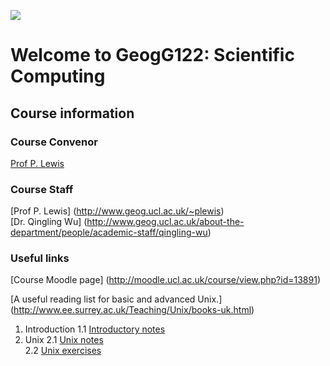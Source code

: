 ![](https://raw.github.com/profLewis/geogg122/master/ucl_logo.png)

# Welcome to GeogG122: Scientific Computing

## Course information

### Course Convenor

[Prof P. Lewis](http://www.geog.ucl.ac.uk/~plewis)

### Course Staff
[Prof P. Lewis] (http://www.geog.ucl.ac.uk/~plewis)  
[Dr. Qingling Wu] (http://www.geog.ucl.ac.uk/about-the-department/people/academic-staff/qingling-wu)  
        

### Useful links

[Course Moodle page] (http://moodle.ucl.ac.uk/course/view.php?id=13891)  

[A useful reading list for basic and advanced Unix.] (http://www.ee.surrey.ac.uk/Teaching/Unix/books-uk.html)  

1. Introduction
 1.1 [Introductory notes](http://htmlpreview.github.io/?https://github.com/profLewis/geogg122/blob/master/Chapter0_Introduction/f1_index.html)
2. Unix
 2.1 [Unix notes](http://htmlpreview.github.io/?https://raw.github.com/profLewis/geogg122/master/Chapter1_Unix/f3_1_unix_intro.html)  
 2.2 [Unix exercises](http://htmlpreview.github.io/?https://raw.github.com/profLewis/geogg122/master/Chapter1_Unix/f3_1a_unix_intro_answers.html)

